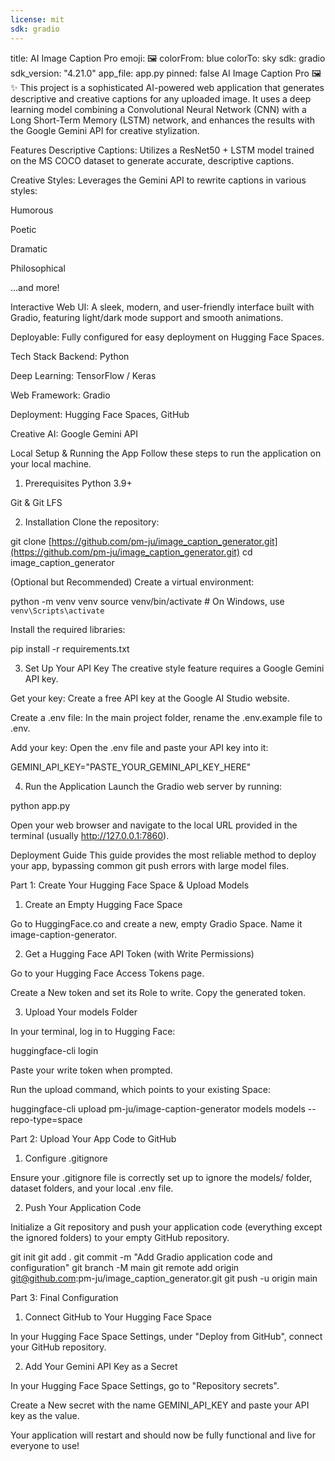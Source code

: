 ```yaml
---
license: mit
sdk: gradio
---
```

title: AI Image Caption Pro emoji: 🖼️ colorFrom: blue colorTo: sky sdk: gradio sdk_version: "4.21.0" app_file: app.py pinned: false
AI Image Caption Pro 🖼️✨
This project is a sophisticated AI-powered web application that generates descriptive and creative captions for any uploaded image. It uses a deep learning model combining a Convolutional Neural Network (CNN) with a Long Short-Term Memory (LSTM) network, and enhances the results with the Google Gemini API for creative stylization.

<!-- It's a good idea to add a screenshot of your final app here -->

Features
Descriptive Captions: Utilizes a ResNet50 + LSTM model trained on the MS COCO dataset to generate accurate, descriptive captions.

Creative Styles: Leverages the Gemini API to rewrite captions in various styles:

Humorous

Poetic

Dramatic

Philosophical

...and more!

Interactive Web UI: A sleek, modern, and user-friendly interface built with Gradio, featuring light/dark mode support and smooth animations.

Deployable: Fully configured for easy deployment on Hugging Face Spaces.

Tech Stack
Backend: Python

Deep Learning: TensorFlow / Keras

Web Framework: Gradio

Deployment: Hugging Face Spaces, GitHub

Creative AI: Google Gemini API

Local Setup & Running the App
Follow these steps to run the application on your local machine.

1. Prerequisites
Python 3.9+

Git & Git LFS

2. Installation
Clone the repository:

git clone [https://github.com/pm-ju/image_caption_generator.git](https://github.com/pm-ju/image_caption_generator.git)
cd image_caption_generator

(Optional but Recommended) Create a virtual environment:

python -m venv venv
source venv/bin/activate  # On Windows, use `venv\Scripts\activate`

Install the required libraries:

pip install -r requirements.txt

3. Set Up Your API Key
The creative style feature requires a Google Gemini API key.

Get your key: Create a free API key at the Google AI Studio website.

Create a .env file: In the main project folder, rename the .env.example file to .env.

Add your key: Open the .env file and paste your API key into it:

GEMINI_API_KEY="PASTE_YOUR_GEMINI_API_KEY_HERE"

4. Run the Application
Launch the Gradio web server by running:

python app.py

Open your web browser and navigate to the local URL provided in the terminal (usually http://127.0.0.1:7860).

Deployment Guide
This guide provides the most reliable method to deploy your app, bypassing common git push errors with large model files.

Part 1: Create Your Hugging Face Space & Upload Models
1. Create an Empty Hugging Face Space

Go to HuggingFace.co and create a new, empty Gradio Space. Name it image-caption-generator.

2. Get a Hugging Face API Token (with Write Permissions)

Go to your Hugging Face Access Tokens page.

Create a New token and set its Role to write. Copy the generated token.

3. Upload Your models Folder

In your terminal, log in to Hugging Face:

huggingface-cli login

Paste your write token when prompted.

Run the upload command, which points to your existing Space:

huggingface-cli upload pm-ju/image-caption-generator models models --repo-type=space

Part 2: Upload Your App Code to GitHub
1. Configure .gitignore

Ensure your .gitignore file is correctly set up to ignore the models/ folder, dataset folders, and your local .env file.

2. Push Your Application Code

Initialize a Git repository and push your application code (everything except the ignored folders) to your empty GitHub repository.

git init
git add .
git commit -m "Add Gradio application code and configuration"
git branch -M main
git remote add origin git@github.com:pm-ju/image_caption_generator.git
git push -u origin main

Part 3: Final Configuration
1. Connect GitHub to Your Hugging Face Space

In your Hugging Face Space Settings, under "Deploy from GitHub", connect your GitHub repository.

2. Add Your Gemini API Key as a Secret

In your Hugging Face Space Settings, go to "Repository secrets".

Create a New secret with the name GEMINI_API_KEY and paste your API key as the value.

Your application will restart and should now be fully functional and live for everyone to use!